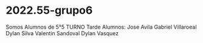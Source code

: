 # 2022.55-grupo6
Somos Alumnos de 5°5 TURNO Tarde
Alumnos: Jose Avila
Gabriel Villaroeal
Dylan Silva
Valentin Sandoval
Dylan Vasquez
